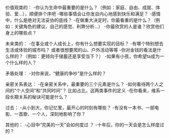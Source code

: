 价值观类的：
-你认为生命中最重要的是什么？（例如：家庭、自由、成就、体验、爱…），顺便排个序吧
-哪些事情会让你发自内心地感到快乐和满足？
-感情中，什么是绝对无法妥协的底线？ 
-在做重大决定时，你最看重的是什么？（例如：关键角色的建议、自己的感觉、利弊分析…） 
-你最欣赏的人是谁？欣赏他们身上的哪些点？ 

未来类的：
-在事业或个人成长上，你有什么想要实现的目标？
-有哪个特别想去生活或体验的城市吗？ 或者很想要爬的山、户外活动等等 
-你对金钱的看法是什么样的？（例如：更倾向于储蓄还是享受当下？）
-如果有小孩，你希望ta成为一个什么样的人？

矛盾处理：
-对你来说，“健康的争吵”是什么样的？

亲密关系表达：
-在亲密关系中，最重要的三个元素是什么？
-如何看待两个人之间的“个人空间”和“共同时间”？ 比如占比，这两类事件的定义
-在你看来，维系一段长期关系的秘诀可能是什么？

过去：
-从小到大，你记忆里，最开心的时刻有哪些？ 
-有没有一本书、一部电影、一首歌、一个人，深刻地影响了你？ 

其他的：
-心目中“完美的一天”会如何度过 ？ 
-十年后，你的一天会是怎么样度过的？ 